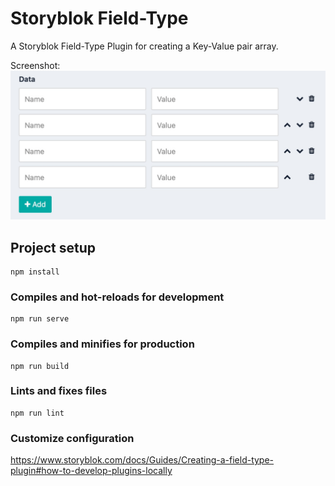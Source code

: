 # Storyblok Field-Type

A Storyblok Field-Type Plugin for creating a Key-Value pair array.

Screenshot:
![preview screenshot](https://github.com/apstechlead/storyblok-fieldtype-keyvaluepairs/blob/master/media/preview-01.jpg?raw=true)

## Project setup
```
npm install
```

### Compiles and hot-reloads for development
```
npm run serve
```

### Compiles and minifies for production
```
npm run build
```

### Lints and fixes files
```
npm run lint
```

### Customize configuration
https://www.storyblok.com/docs/Guides/Creating-a-field-type-plugin#how-to-develop-plugins-locally